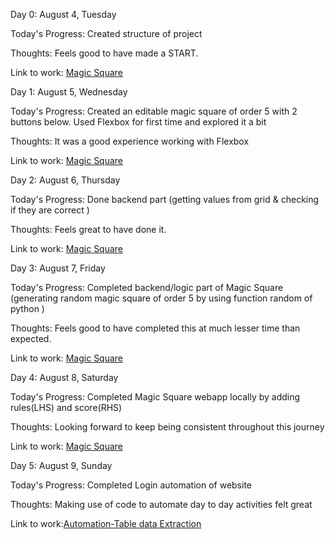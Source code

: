 Day 0: August 4, Tuesday

Today's Progress: Created structure of project

Thoughts: Feels good to have made a START.

Link to work: [Magic Square](https://github.com/Vaibz123/5-by-5-magic-square/commit/01344da52149eb27509434bf0a6d85a0f3618c5b)

Day 1: August 5, Wednesday

Today's Progress: Created an editable magic square of order 5 with 2 buttons below.
		  Used Flexbox for first time and explored it a bit
		  
Thoughts: It was a good experience working with Flexbox

Link to work: [Magic Square](https://github.com/Vaibz123/5-by-5-magic-square/commit/01344da52149eb27509434bf0a6d85a0f3618c5b)

Day 2: August 6, Thursday

Today's Progress: Done backend part (getting values from grid & checking if they are correct )

Thoughts: Feels great to have done it.

Link to work: [Magic Square](https://github.com/Vaibz123/5-by-5-magic-square/commit/45a2233eea3026bb23d7c39c13c94072ffaf1fe7)

Day 3: August 7, Friday

Today's Progress: Completed backend/logic part of Magic Square (generating random magic square of order 5 by using function random of python )

Thoughts: Feels good to have completed this at much lesser time than expected.

Link to work: [Magic Square](https://github.com/Vaibz123/5-by-5-magic-square/commit/21541c0e20915fbd5b18ad86611bbded562a06d0)

Day 4: August 8, Saturday

Today's Progress: Completed Magic Square webapp locally by adding rules(LHS) and score(RHS)

Thoughts: Looking forward to keep being consistent throughout this journey

Link to work: [Magic Square](https://github.com/Vaibz123/5-by-5-magic-square/commit/9e17aaf73d561556032bcec8642b35014686a3fa)

Day 5: August 9, Sunday

Today's Progress: Completed Login automation of website

Thoughts: Making use of code to automate day to day activities felt great

Link to work:[Automation-Table data Extraction](https://github.com/Vaibz123/Webtable-data-extraction/commit/a37301a34718a31f181f7df8a191bf82c1089f63)






